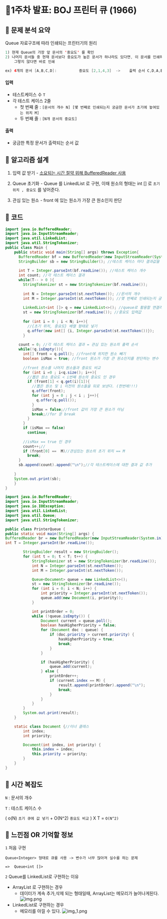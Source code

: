 # 🍒1주차 발표: BOJ 프린터 큐 (1966)

## 💎 문제 분석 요약
Queue 자료구조에 따라 인쇄되는 프린터기의 원리
```java
1) 현재 Queue의 가장 앞 문서의 '중요도' 를 확인
2) 나머지 문서들 중 현재 문서보다 중요도가 높은 문서가 하나라도 있다면, 이 문서를 인쇄하지 않고 Queue의 가장 뒤에 재배치 한다. 
    그렇지 않다면 바로 인쇄

ex) 4개의 문서 [A,B,C,D]:          중요도 [2,1,4,3]  ->    출력 순서 C,D,A,B
```

#### 입력

- 테스트케이스 수 `T`
- 각 테스트 케이스 2줄
  - 첫 번째 줄 : `[문서의 개수 N] [몇 번째로 인쇄되는지 궁금한 문서가 초기에 놓여있는 위치 M]`
  - 두 번째 줄 : `[N개 문서의 중요도]`

#### 출력

- 궁금한 특정 문서가 출력되는 순서 값
## 💎 알고리즘 설계

1) 입력 값 받기 - [소요되는 시간 절약 위해 BufferedReader 사용](https://velog.io/@langoustine/Scanner-VS-BufferedReader)

2) Queue 초기화 - Queue 를 LinkedList 로 구현, 이때 원소의 형태는 int [] 로 `초기 위치 , 중요도` 를 넣어준다.

3) 관심 있는 원소 - front 에 있는 원소가 가장 큰 원소인지 판단

## 💎 코드
```java
import java.io.BufferedReader;
import java.io.InputStreamReader;
import java.util.LinkedList;
import java.util.StringTokenizer;
public class Main {
    public static void main(String[] args) throws Exception{
      BufferedReader bf = new BufferedReader(new InputStreamReader(System.in));
      StringBuilder sb = new StringBuilder(); //테스트 케이스 마다 결과값을 담기 위해
    
      int T = Integer.parseInt(bf.readLine()); //테스트 케이스 개수
      int count; //각 테스트 케이스 결과
      while(T-- > 0 ){
        StringTokenizer st = new StringTokenizer(bf.readLine());
      
        int N = Integer.parseInt(st.nextToken()); //문서의 개수
        int M = Integer.parseInt(st.nextToken()); //몇 번째로 인쇄되는지 궁금한 문서가 초기에 놓여있는 위치
    
        LinkedList<int []> q = new LinkedList<>(); //queue로 활용할 연결리스트 (LinkedList)
        st = new StringTokenizer(bf.readLine()); //중요도 입력값
    
        for (int i = 0 ; i < N; i++){
          //{초기 위치, 중요도} 배열 형태로 넣기
          q.offer(new int[] {i, Integer.parseInt(st.nextToken())});
        }
    
      count = 0; //각 테스트 케이스 결과 = 관심 있는 원소의 출력 순서
      while(!q.isEmpty()){
        int[] front = q.poll(); //front에 위치한 원소 빼기
        boolean isMax = true; //front 원소가 가장 큰 원소인지를 판단하는 변수
    
        //front 원소를 나머지 원소들과 중요도 비교
        for (int i =0 ; i<q.size(); i++){
          //뽑은 원소 중요도 < i번째 원소의 중요도 인 경우
          if (front[1] < q.get(i)[1]){
            //뽑은 원소 및 i 이전의 원소들을 뒤로 보낸다. (한번에!!!)
            q.offer(front);
            for (int j = 0 ; j < i ; j++){
              q.offer(q.poll());
            }
            isMax = false;//front 값이 가장 큰 원소가 아님
            break;//for 문 break
          }
        }
        if (isMax == false)
          continue;
    
        //isMax == true 인 경우
        count++;//
        if (front[0] ==  M)//관심있는 원소의 초기 위치 == M
          break;
      }
      sb.append(count).append("\n");//각 테스트케이스에 대한 결과 값 추가
    
    }
    System.out.print(sb);
    }
}

```
```java
import java.io.BufferedReader;
import java.io.InputStreamReader;
import java.io.IOException;
import java.util.LinkedList;
import java.util.Queue;
import java.util.StringTokenizer;

public class PrinterQueue {
public static void main(String[] args) {
BufferedReader br = new BufferedReader(new InputStreamReader(System.in));
int T = Integer.parseInt(br.readLine());

        StringBuilder result = new StringBuilder();
        for (int t = 0; t < T; t++) {
            StringTokenizer st = new StringTokenizer(br.readLine());
            int N = Integer.parseInt(st.nextToken());
            int M = Integer.parseInt(st.nextToken()); 

            Queue<Document> queue = new LinkedList<>();
            st = new StringTokenizer(br.readLine());
            for (int i = 0; i < N; i++) {
                int priority = Integer.parseInt(st.nextToken());
                queue.add(new Document(i, priority));
            }

            int printOrder = 0;
            while (!queue.isEmpty()) {
                Document current = queue.poll();
                boolean hasHigherPriority = false;
                for (Document doc : queue) {
                    if (doc.priority > current.priority) {
                        hasHigherPriority = true;
                        break;
                    }
                }

                if (hasHigherPriority) {
                    queue.add(current);
                } else {
                    printOrder++;
                    if (current.index == M) {
                        result.append(printOrder).append("\n");
                        break;
                    }
                }
            }
        }
        System.out.print(result);
    }

    static class Document {//이너 클래스
        int index;
        int priority;

        Document(int index, int priority) {
            this.index = index;
            this.priority = priority;
        }
    }
}
```
## 💎 시간 복잡도

`N` : 문서의 개수

`T` : 테스트 케이스 수

( o(N) `초기 큐에 값 넣기` + O(N^2) `중요도 비교` ) X T = `O(N^2)`

## 💎 느낀점 OR 기억할 정보

`1` 처음 구현

    Queue<Integer> 형태로 큐를 사용 -> 변수가 너무 많아져 실수를 하는 문제

    =>  Queue<int []>   


`2` Queue를 LinkedList로 구현하는 이유
- ArrayList 로 구현하는 경우
  - 데이터가 계속 추가,삭제 되는 형태일때, ArrayList는 메모리가 늘어나게된다.
  ![img.png](img.png)
- LinkedList로 구현하는 경우
  - 메모리를 아낄 수 있다.
  ![img_1.png](img_1.png)